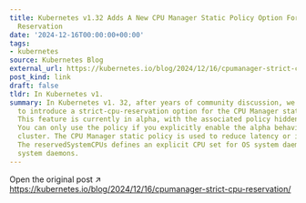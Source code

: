```yaml
---
title: Kubernetes v1.32 Adds A New CPU Manager Static Policy Option For Strict CPU
  Reservation
date: '2024-12-16T00:00:00+00:00'
tags:
- kubernetes
source: Kubernetes Blog
external_url: https://kubernetes.io/blog/2024/12/16/cpumanager-strict-cpu-reservation/
post_kind: link
draft: false
tldr: In Kubernetes v1.
summary: In Kubernetes v1. 32, after years of community discussion, we are excited
  to introduce a strict-cpu-reservation option for the CPU Manager static policy.
  This feature is currently in alpha, with the associated policy hidden by default.
  You can only use the policy if you explicitly enable the alpha behavior in your
  cluster. The CPU Manager static policy is used to reduce latency or improve performance.
  The reservedSystemCPUs defines an explicit CPU set for OS system daemons and kubernetes
  system daemons.
---
```

Open the original post ↗ https://kubernetes.io/blog/2024/12/16/cpumanager-strict-cpu-reservation/
